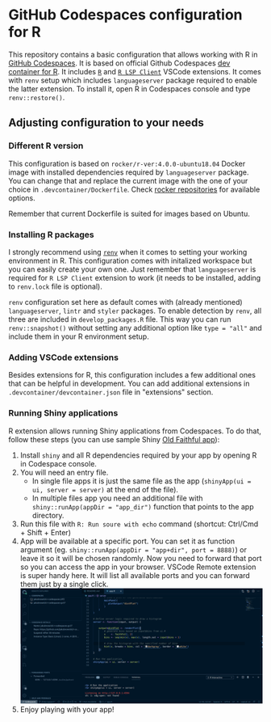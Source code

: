 # GitHub Codespaces configuration for R

This repository contains a basic configuration that allows working with R in [GitHub Codespaces](https://github.com/features/codespaces).
It is based on official Github Codespaces [dev container for R](https://github.com/microsoft/vscode-dev-containers/tree/master/containers/r).
It includes [`R`](https://marketplace.visualstudio.com/items?itemName=Ikuyadeu.r) and
[`R LSP Client`](https://marketplace.visualstudio.com/items?itemName=REditorSupport.r-lsp) VSCode extensions.
It comes with `renv` setup which includes `languageserver` package required to enable the latter extension.
To install it, open R in Codespaces console and type `renv::restore()`.

## Adjusting configuration to your needs

### Different R version

This configuration is based on `rocker/r-ver:4.0.0-ubuntu18.04` Docker image with installed dependencies required by `languageserver` package.
You can change that and replace the current image with the one of your choice in `.devcontainer/Dockerfile`.
Check [rocker repositories](https://hub.docker.com/u/rocker) for available options.

Remember that current Dockerfile is suited for images based on Ubuntu.

### Installing R packages

I strongly recommend using [`renv`](https://rstudio.github.io/renv/index.html) when it comes to setting your working environment in R.
This configuration comes with initalized workspace but you can easily create your own one. Just remember that `languageserver` is required for `R LSP Client` extension to work (it needs to be installed, adding to `renv.lock` file is optional).

`renv` configuration set here as default comes with (already mentioned) `languageserver`, `lintr` and `styler` packages. To enable detection by `renv`, all three are included in `develop_packages.R` file. This way you can run `renv::snapshot()` without setting any additional option like `type = "all"` and include them in your R environment setup.

### Adding VSCode extensions

Besides extensions for R, this configuration includes a few additional ones that can be helpful in development.
You can add additional extensions in `.devcontainer/devcontainer.json` file in "extensions" section.

### Running Shiny applications

R extension allows running Shiny applications from Codespaces. To do that,
follow these steps (you can use sample Shiny [Old Faithful app](./docs/examples/app.R)):

1. Install `shiny` and all R dependencies required by your app by opening R in Codespace console.
1. You will need an entry file.
     * In single file apps it is just the same
file as the app (`shinyApp(ui = ui, server = server)` at the end of the file).
    * In multiple files app you need an additional file with
    `shiny::runApp(appDir = "app_dir")` function that points to the app directory.
1. Run this file with `R: Run soure with echo` command (shortcut: Ctrl/Cmd + Shift + Enter)
1. App will be available at a specific port. You can set it as function argument
(eg. `shiny::runApp(appDir = "app+dir", port = 8888)`) or leave it so it
will be chosen randomly. Now you need to forward that port so you can access
the app in your browser. VSCode Remote extension is super handy here. It
will list all available ports and you can forward them just by a single click.
![](./docs/img/forward_port.png)
1. Enjoy playing with your app!

